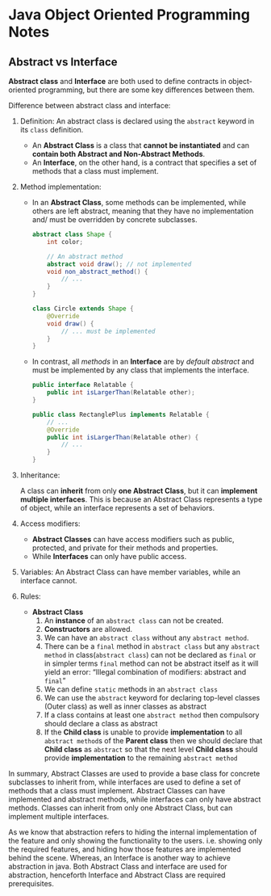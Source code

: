 # Java Object Oriented Programming Notes

## Abstract vs Interface

**Abstract class** and **Interface** are both used to define contracts in object-oriented programming, but there are some key differences between them.

Difference between abstract class and interface:

1. Definition:
	An abstract class is declared using the `abstract` keyword in its `class` definition.
	- An **Abstract Class** is a class that **cannot be instantiated** and can **contain both Abstract and Non-Abstract Methods**.
	- An **Interface**, on the other hand, is a contract that specifies a set of methods that a class must implement.


2. Method implementation:
	- In an **Abstract Class**, some methods can be implemented, while others are left abstract, meaning that they have no implementation and/ must be overridden by concrete subclasses.

		```java
		abstract class Shape {
			int color;

			// An abstract method
			abstract void draw(); // not implemented
			void non_abstract_method() {
				// ...
			}
		}

		class Circle extends Shape {
			@Override
			void draw() {
				// ... must be implemented
			}
		}
		```

	- In contrast, all _methods_ in an **Interface** are by _default abstract_ and must be implemented by any class that implements the interface.

		```java
		public interface Relatable {
			public int isLargerThan(Relatable other);
		}

		public class RectanglePlus implements Relatable {
			// ...
			@Override
			public int isLargerThan(Relatable other) {
				// ...           
			}
		}
		```

3. Inheritance:

	A class can **inherit** from only **one Abstract Class**, but it can **implement multiple interfaces**. This is because an Abstract Class represents a type of object, while an interface represents a set of behaviors.

4. Access modifiers:
	- **Abstract Classes** can have access modifiers such as public, protected, and private for their methods and properties.
	- While **Interfaces** can only have public access.

5. Variables:
	An Abstract Class can have member variables, while an interface cannot.

6. Rules:
	- **Abstract Class**
		1. An **instance** of an `abstract class` can not be created.
		2. **Constructors** are allowed.
		3. We can have an `abstract class` without any `abstract method`.
		4. There can be a `final` method in `abstract class` but any `abstract method` in class(`abstract class`) can not be declared as `final`  or in simpler terms `final` method can not be abstract itself as it will yield an error: “Illegal combination of modifiers: abstract and `final`”
		5. We can define `static` methods in an `abstract class`
		6. We can use the `abstract` keyword for declaring top-level classes (Outer class) as well as inner classes as abstract
		7. If a class contains at least one `abstract method` then compulsory should declare a class as abstract 
		8. If the **Child class** is unable to provide **implementation** to all `abstract method`s of the **Parent class** then we should declare that **Child class** as `abstract` so that the next level **Child class** should provide **implementation** to the remaining `abstract method`

In summary, Abstract Classes are used to provide a base class for concrete subclasses to inherit from, while interfaces are used to define a set of methods that a class must implement. Abstract Classes can have implemented and abstract methods, while interfaces can only have abstract methods. Classes can inherit from only one Abstract Class, but can implement multiple interfaces.

As we know that abstraction refers to hiding the internal implementation of the feature and only showing the functionality to the users. i.e. showing only the required features, and hiding how those features are implemented behind the scene. Whereas, an Interface is another way to achieve abstraction in java. Both Abstract Class and interface are used for abstraction, henceforth Interface and Abstract Class are required prerequisites.
